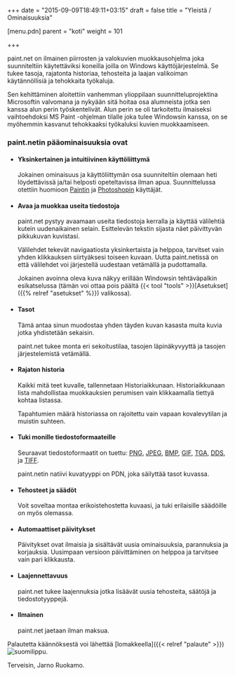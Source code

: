 ﻿+++
date = "2015-09-09T18:49:11+03:15"
draft = false
title = "Yleistä / Ominaisuuksia"

[menu.pdn]
    parent = "koti"
    weight = 101

+++

paint.net on ilmainen piirrosten ja valokuvien muokkausohjelma joka suunniteltiin käytettäviksi koneilla joilla on Windows käyttöjärjestelmä.
Se tukee tasoja, rajatonta historiaa, tehosteita ja laajan valikoiman käytännöllisiä ja tehokkaita työkaluja.

Sen kehittäminen aloitettiin vanhemman ylioppilaan suunnitteluprojektina Microsoftin valvomana ja nykyään sitä hoitaa osa alumneista jotka
sen kanssa alun perin työskentelivät. Alun perin se oli tarkoitettu ilmaiseksi vaihtoehdoksi MS Paint -ohjelman tilalle joka tulee Windowsin
kanssa, on se myöhemmin kasvanut tehokkaaksi työkaluksi kuvien muokkaamiseen.

### paint.netin pääominaisuuksia ovat

* #### Yksinkertainen ja intuitiivinen käyttöliittymä

    Jokainen ominaisuus ja käyttöliittymän osa suunniteltiin olemaan heti löydettävissä ja/tai helposti opeteltavissa ilman apua. Suunnittelussa
    otettiin huomioon [Paintin](https://en.wikipedia.org/wiki/Microsoft_Paint) ja [Photoshopin](https://en.wikipedia.org/wiki/Photoshop) käyttäjät.

* #### Avaa ja muokkaa useita tiedostoja

    paint.net pystyy avaamaan useita tiedostoja kerralla ja käyttää välilehtiä kutein uudenaikainen selain. Esittelevän tekstin sijasta näet
    päivittyvän pikkukuvan kuvistasi.

    Välilehdet tekevät navigaatiosta yksinkertaista ja helppoa, tarvitset vain yhden klikkauksen siirtyäksesi toiseen kuvaan. Uutta paint.netissä
    on että välilehdet voi järjestellä uudestaan vetämällä ja pudottamalla.

    Jokainen avoinna oleva kuva näkyy erillään Windowsin tehtäväpalkin esikatselussa (tämän voi ottaa pois päältä
    {{< tool "tools" >}}[Asetukset]({{% relref "asetukset" %}}) valikossa).

* #### Tasot

    Tämä antaa sinun muodostaa yhden täyden kuvan kasasta muita kuvia jotka yhdistetään sekaisin.

    paint.net tukee monta eri sekoitustilaa, tasojen läpinäkyvyyttä ja tasojen järjestelemistä vetämällä.

* #### Rajaton historia

    Kaikki mitä teet kuvalle, tallennetaan Historiaikkunaan. Historiaikkunaan lista mahdollistaa muokkauksien perumisen vain klikkaamalla
    tiettyä kohtaa listassa.

    Tapahtumien määrä historiassa on rajoitettu vain vapaan kovalevytilan ja muistin suhteen.

* #### Tuki monille tiedostoformaateille

    Seuraavat tiedostoformaatit on tuettu: [PNG](https://fi.wikipedia.org/wiki/PNG), [JPEG](https://fi.wikipedia.org/wiki/JPEG), [BMP](https://fi.wikipedia.org/wiki/BMP),
    [GIF](https://fi.wikipedia.org/wiki/GIF), [TGA](https://en.wikipedia.org/wiki/Truevision_TGA), [DDS](https://en.wikipedia.org/wiki/DirectDraw_Surface),
    ja [TIFF](https://fi.wikipedia.org/wiki/TIFF).

    paint.netin natiivi kuvatyyppi on PDN, joka säilyttää tasot kuvassa.

* #### Tehosteet ja säädöt

    Voit soveltaa montaa erikoistehostetta kuvaasi, ja tuki erilaisille säädöille on myös olemassa.

* #### Automaattiset päivitykset

    Päivitykset ovat ilmaisia ja sisältävät uusia ominaisuuksia, parannuksia ja korjauksia. Uusimpaan versioon päivittäminen on helppoa ja
    tarvitsee vain pari klikkausta.

* #### Laajennettavuus

    paint.net tukee laajennuksia jotka lisäävät uusia tehosteita, säätöjä ja tiedostotyyppejä.

* #### Ilmainen

    paint.net jaetaan ilman maksua.

Palautetta käännöksestä voi lähettää [lomakkeella]({{< relref "palaute" >}}) ![suomilippu](/resurssit/fi.png).

Terveisin, Jarno Ruokamo.
